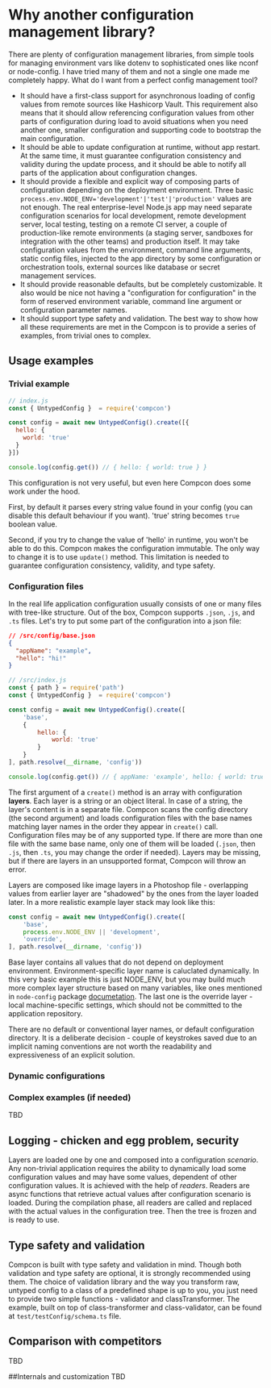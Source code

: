 # Why another configuration management library?

There are plenty of configuration management libraries, from simple tools for managing environment vars like dotenv to sophisticated ones like nconf or node-config. I have tried many of them and not a single one made me completely happy. What do I want from a perfect config management tool? 
- It should have a first-class support for asynchronous loading of config values from remote sources like Hashicorp Vault. This requirement also means that it should allow referencing configuration values from other parts of configuration during load to avoid situations when you need another one, smaller configuration and supporting code to bootstrap the main configuration.
- It should be able to update configuration at runtime, without app restart. At the same time, it must guarantee configuration consistency and validity during the update process, and it should be able to notify all parts of the application about configuration changes.
- It should provide a flexible and explicit way of composing parts of configuration depending on the deployment environment. Three basic `process.env.NODE_ENV='development'|'test'|'production'` values are not enough. The real enterprise-level Node.js app may need separate configuration scenarios for local development, remote development server, local testing, testing on a remote CI server, a couple of production-like remote environments (a staging server, sandboxes for integration with the other teams) and production itself. It may take configuration values from the environment, command line arguments, static config files, injected to the app directory by some configuration or orchestration tools, external sources like database or secret management services.
- It should provide reasonable defaults, but be completely customizable. It also would be nice not having a "configuration for configuration" in the form of reserved environment variable, command line argument or configuration parameter names.
- It should support type safety and validation.
The best way to show how all these requirements are met in the Compcon is to provide a series of examples, from 
  trivial ones to complex.
  
## Usage examples
### Trivial example
```javascript
// index.js
const { UntypedConfig }  = require('compcon')

const config = await new UntypedConfig().create([{
  hello: {
    world: 'true'
  }
}])

console.log(config.get()) // { hello: { world: true } }
```
This configuration is not very useful, but even here Compcon does some work under the hood. 

First, by default it parses every string value found in your config (you can disable this default behaviour if you want). 'true' string becomes `true` boolean value. 

Second, if you try to change the value of 'hello' in runtime, you won't be able to do this. Compcon makes the configuration immutable. The only way to change it is to use `update()` method. This limitation is needed to guarantee configuration consistency, validity, and type safety. 
### Configuration files
In the real life application configuration usually consists of one or many files with tree-like structure. Out of the box, Compcon supports `.json`, `.js`, and `.ts` files. Let's try to put some part of the configuration into a json file:
```json
// /src/config/base.json
{
  "appName": "example",
  "hello": "hi!"
}
```
```javascript
// /src/index.js
const { path } = require('path')
const { UntypedConfig }  = require('compcon')

const config = await new UntypedConfig().create([
    'base', 
    {
        hello: {
            world: 'true'
        }
    }
], path.resolve(__dirname, 'config'))

console.log(config.get()) // { appName: 'example', hello: { world: true } }
```
The first argument of a `create()` method is an array with configuration **layers**. Each layer is a string or an object literal. In case of a string, the layer's content is in a separate file. Compcon scans the config directory (the second argument) and loads configuration files with the base names matching layer names in the order they appear in `create()` call. Configuration files may be of any supported type. If there are more than one file with the same base name, only one of them will be loaded (`.json`, then `.js`, then `.ts`, you may change the order if needed). Layers may be missing, but if there are layers in an unsupported format, Compcon will throw an error. 

Layers are composed like image layers in a Photoshop file - overlapping values from earlier layer are "shadowed" by the ones from the layer loaded later. In a more realistic example layer stack may look like this:
```javascript
const config = await new UntypedConfig().create([
    'base', 
    process.env.NODE_ENV || 'development',
    'override',
], path.resolve(__dirname, 'config'))
```
Base layer contains all values that do not depend on deployment environment. Environment-specific layer name is caluclated dynamically. In this very basic example this is just NODE_ENV, but you may build much more complex layer structure based on many variables, like ones mentioned in `node-config` package [documetation](https://github.com/lorenwest/node-config/wiki/Configuration-Files). The last one is the override layer - local machine-specific settings, which should not be committed to the application repository.

There are no default or conventional layer names, or default configuration directory. It is a deliberate decision - couple of keystrokes saved due to an implicit naming conventions are not worth the readability and expressiveness of an explicit solution.

### Dynamic configurations

###  Complex examples (if needed)
TBD

## Logging - chicken and egg problem, security









Layers are loaded one by one and composed into a configuration *scenario*. Any non-trivial application requires the ability to dynamically load some configuration values and may have some values, dependent of other configuration values. It is achieved with the help of *readers*. Readers are async functions that retrieve actual values after configuration scenario is loaded. During the compilation phase, all readers are called and replaced with the actual values in the configuration tree. Then the tree is frozen and is ready to use.

## Type safety and validation
Compcon is built with type safety and validation in mind. Though both validation and type safety are optional, it is strongly recommended using them. The choice of validation library and the way you transform raw, untyped config to a class of a predefined shape is up to you, you just need to provide two simple functions - validator and classTransformer. The example, built on top of class-transformer and class-validator, can be found at `test/testConfig/schema.ts` file.

## Comparison with competitors
TBD

##Internals and customization
TBD
